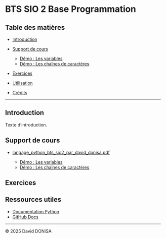 # BTS SIO 2 Base Programmation

## Table des matières
- [Introduction](#introduction)
- [Support de cours](#support-de-cours)
    - [Démo : Les variables](#démo--les-variables)
	- [Démo : Les chaînes de caractères](#démo--les-chaînes-de-caractères)
- [Exercices](#exercices)

- [Utilisation](#utilisation)
- [Crédits](#crédits)

---

## Introduction
Texte d’introduction.

## Support de cours

- [langage_python_bts_sio2_par_david_donisa.pdf](01_cours/langage_python_bts_sio2_par_david_donisa.pdf)

  - [Démo : Les variables](01_cours/demos/01_variables.py)
  - [Démo : Les chaînes de caractères](01_cours/demos/02_manip_strings.py)

## Exercices


## Ressources utiles

- [Documentation Python](https://docs.python.org/fr/3/)
- [GitHub Docs](https://docs.github.com/fr)

---

© 2025 David DONISA
